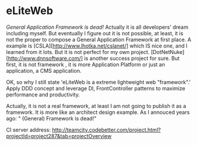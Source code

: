 eLiteWeb
========
*General Application Framework is dead!* Actually it is all developers' dream including myself. 
But eventually I figure out it is not possible, at least, it is not the proper to 
compose a General Application Framework at first place.
A example is [CSLA][http://www.lhotka.net/cslanet/] which IS nice one, and I learned from it lots. But it
is not perfect for my own project. 
[DotNetNuke][http://www.dnnsoftware.com/] is another success project for sure. But first, it is not framework
, it is more Application Platform or just an application, a CMS application.

OK, so why I still state 'eLiteWeb is a extreme lightweight web "framework".' 
Apply DDD concept and leverage DI, FrontController patterns to maximize performance and productivity.

Actually, it is not a real framework, at least I am not going to publish it as a framework. It is more like an architect design example. As I annouced years ago: " (General) Framework is dead!"

CI server address: http://teamcity.codebetter.com/project.html?projectId=project287&tab=projectOverview
